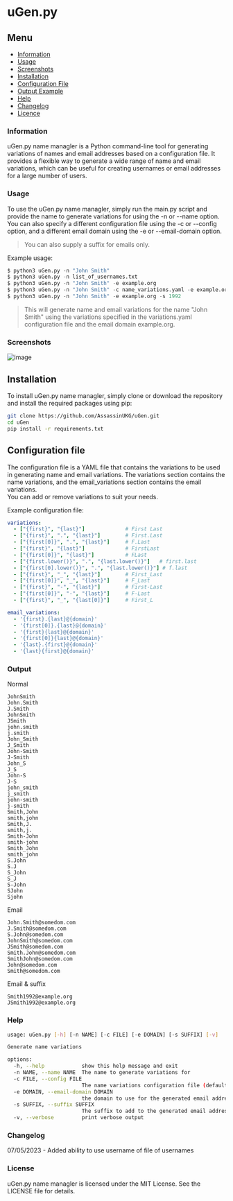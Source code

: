 # uGen.py

## Menu
- [Information](https://github.com/AssassinUKG/uGen/Readme.md#information)
- [Usage](https://github.com/AssassinUKG/uGen/edit/master/Readme.md#usage)
- [Screenshots](https://github.com/AssassinUKG/uGen/edit/master/Readme.md#screenshots)
- [Installation](https://github.com/AssassinUKG/uGen/edit/master/Readme.md#installation)
- [Configuration File](https://github.com/AssassinUKG/uGen/edit/master/Readme.md#configuration-file)
- [Output Example](https://github.com/AssassinUKG/uGen/edit/master/Readme.md#output)
- [Help](https://github.com/AssassinUKG/uGen/edit/master/Readme.md#help)
- [Changelog](https://github.com/AssassinUKG/uGen/edit/master/Readme.md#changelog)
- [Licence](https://github.com/AssassinUKG/uGen/edit/master/Readme.md#licence)

### Information 
uGen.py name managler is a Python command-line tool for generating variations of names and email addresses based on a configuration file. It provides a flexible way to generate a wide range of name and email variations, which can be useful for creating usernames or email addresses for a large number of users.

### Usage
To use the uGen.py name managler, simply run the main.py script and provide the name to generate variations for using the -n or --name option. You can also specify a different configuration file using the -c or --config option, and a different email domain using the -e or --email-domain option. 
> You can also supply a suffix for emails only. 

Example usage:

```python
$ python3 uGen.py -n "John Smith"
$ python3 uGen.py -n list_of_usernames.txt
$ python3 uGen.py -n "John Smith" -e example.org
$ python3 uGen.py -n "John Smith" -c name_variations.yaml -e example.org
$ python3 uGen.py -n "John Smith" -e example.org -s 1992
```
>This will generate name and email variations for the name "John Smith" using the variations specified in the variations.yaml configuration file and the email domain example.org.

### Screenshots

![image](https://user-images.githubusercontent.com/5285547/236194670-dcfd8f1a-0109-4c9b-a2f8-86444f55c275.png)

## Installation
To install uGen.py name managler, simply clone or download the repository and install the required packages using pip:

```bash
git clone https://github.com/AssassinUKG/uGen.git
cd uGen
pip install -r requirements.txt
```

## Configuration file
The configuration file is a YAML file that contains the variations to be used in generating name and email variations. The variations section contains the name variations, and the email_variations section contains the email variations.  
You can add or remove variations to suit your needs.

Example configuration file:

```yaml
variations:
  - ["{first}", "{last}"]             # First Last
  - ["{first}", ".", "{last}"]        # First.Last
  - ["{first[0]}", ".", "{last}"]     # F.Last
  - ["{first}", "{last}"]             # FirstLast
  - ["{first[0]}", "{last}"]          # FLast
  - ["{first.lower()}", ".", "{last.lower()}"]   # first.last
  - ["{first[0].lower()}", ".", "{last.lower()}"] # f.last
  - ["{first}", "_", "{last}"]        # First_Last
  - ["{first[0]}", "_", "{last}"]     # F_Last
  - ["{first}", "-", "{last}"]        # First-Last
  - ["{first[0]}", "-", "{last}"]     # F-Last
  - ["{first}", "_", "{last[0]}"]     # First_L

email_variations:
  - '{first}.{last}@{domain}'
  - '{first[0]}.{last}@{domain}'
  - '{first}{last}@{domain}'
  - '{first[0]}{last}@{domain}'
  - '{last}.{first}@{domain}'
  - '{last}{first}@{domain}'
```

### Output
Normal
```
JohnSmith
John.Smith
J.Smith
JohnSmith
JSmith
john.smith
j.smith
John_Smith
J_Smith
John-Smith
J-Smith
John_S
J_S
John-S
J-S
john_smith
j_smith
john-smith
j-smith
Smith,John
smith,john
Smith,J.
smith,j.
Smith-John
smith-john
Smith_John
smith_john
S.John
S.J
S_John
S_J
S-John
SJohn
Sjohn
```
Email
```
John.Smith@somedom.com
J.Smith@somedom.com
S.John@somedom.com
JohnSmith@somedom.com
JSmith@somedom.com
Smith.John@somedom.com
SmithJohn@somedom.com
John@somedom.com
Smith@somedom.com
```
Email & suffix
```
Smith1992@example.org
JSmith1992@example.org
```

### Help

```sh
usage: uGen.py [-h] [-n NAME] [-c FILE] [-e DOMAIN] [-s SUFFIX] [-v]

Generate name variations

options:
  -h, --help            show this help message and exit
  -n NAME, --name NAME  The name to generate variations for
  -c FILE, --config FILE
                        The name variations configuration file (default: name_variations.yaml)
  -e DOMAIN, --email-domain DOMAIN
                        the domain to use for the generated email addresses (default: example.com)
  -s SUFFIX, --suffix SUFFIX
                        The suffix to add to the generated email addresses (default: )
  -v, --verbose         print verbose output
```

### Changelog

07/05/2023 - Added ability to use username of file of usernames

### License
uGen.py name managler is licensed under the MIT License. See the LICENSE file for details.
